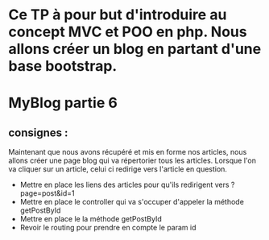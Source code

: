 # Ce TP à pour but d'introduire au concept MVC et POO en php. Nous allons créer un blog en partant d'une base bootstrap.

# MyBlog partie 6
## consignes : 
Maintenant que nous avons récupéré et mis en forme nos articles, nous allons créer une page blog qui va répertorier tous les articles.
Lorsque l'on va cliquer sur un article, celui ci redirige vers l'article en question.
- Mettre en place les liens des articles pour qu'ils redirigent vers ?page=post&id=1
- Mettre en place le controller qui va s'occuper d'appeler la méthode getPostById 
- Mettre en place le la méthode getPostById
- Revoir le routing pour prendre en compte le param id
